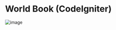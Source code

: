 # World Book (CodeIgniter)

![image](https://drive.google.com/uc?export=view&id=17PQwnhINfZt6ReA8ROlBugw35v)
